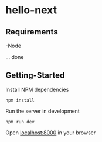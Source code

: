 # hello-next

## Requirements
-Node

... done

## Getting-Started

Install NPM dependencies

`npm install`

Run the server in development

`npm run dev`

Open [localhost:8000](http://localhost:8000) in your browser